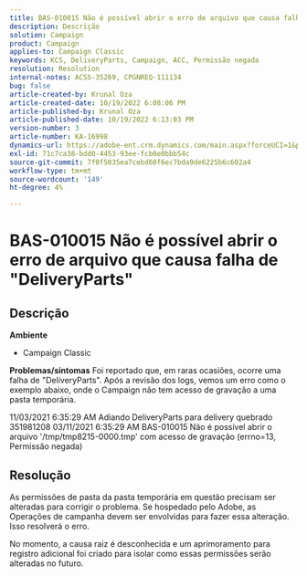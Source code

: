 ```yaml
---
title: BAS-010015 Não é possível abrir o erro de arquivo que causa falha de "DeliveryParts"
description: Descrição
solution: Campaign
product: Campaign
applies-to: Campaign Classic
keywords: KCS, DeliveryParts, Campaign, ACC, Permissão negada
resolution: Resolution
internal-notes: ACSS-35269, CPGNREQ-111134
bug: false
article-created-by: Krunal Oza
article-created-date: 10/19/2022 6:08:06 PM
article-published-by: Krunal Oza
article-published-date: 10/19/2022 6:13:03 PM
version-number: 3
article-number: KA-16998
dynamics-url: https://adobe-ent.crm.dynamics.com/main.aspx?forceUCI=1&pagetype=entityrecord&etn=knowledgearticle&id=27565ff7-d84f-ed11-bba2-00224808679b
exl-id: 71c7ca38-bdd0-4453-93ee-fcb0e0bbb54c
source-git-commit: 7f0f5035ea7cebd60f6ec7bda9de6225b6c602a4
workflow-type: tm+mt
source-wordcount: '149'
ht-degree: 4%

---
```


# BAS-010015 Não é possível abrir o erro de arquivo que causa falha de &quot;DeliveryParts&quot;

## Descrição

<b>Ambiente</b>
- Campaign Classic



<b>Problemas/sintomas</b>
Foi reportado que, em raras ocasiões, ocorre uma falha de &quot;DeliveryParts&quot;. Após a revisão dos logs, vemos um erro como o exemplo abaixo, onde o Campaign não tem acesso de gravação a uma pasta temporária.

11/03/2021 6:35:29 AM Adiando DeliveryParts para delivery quebrado 351981208 03/11/2021 6:35:29 AM BAS-010015 Não é possível abrir o arquivo &#39;/tmp/tmp8215-0000.tmp&#39; com acesso de gravação (errno=13, Permissão negada)




## Resolução


As permissões de pasta da pasta temporária em questão precisam ser alteradas para corrigir o problema. Se hospedado pelo Adobe, as Operações de campanha devem ser envolvidas para fazer essa alteração. Isso resolverá o erro.

No momento, a causa raiz é desconhecida e um aprimoramento para registro adicional foi criado para isolar como essas permissões serão alteradas no futuro.
